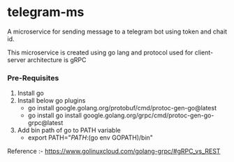 # telegram-ms

A microservice for sending message to a telegram bot using token and chait id.

This microservice is created using go lang and protocol used for client-server architecture is gRPC

### Pre-Requisites 
1. Install go
2. Install below go plugins
    - go install google.golang.org/protobuf/cmd/protoc-gen-go@latest
    - go install go install google.golang.org/grpc/cmd/protoc-gen-go-grpc@latest
3. Add bin path of go to PATH variable
    - export PATH="$PATH:$(go env GOPATH)/bin"

Reference :- https://www.golinuxcloud.com/golang-grpc/#gRPC_vs_REST

